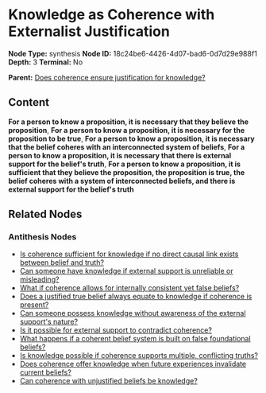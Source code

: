 # Knowledge as Coherence with Externalist Justification

**Node Type:** synthesis
**Node ID:** 18c24be6-4426-4d07-bad6-0d7d29e988f1
**Depth:** 3
**Terminal:** No

**Parent:** [Does coherence ensure justification for knowledge?](does-coherence-ensure-justification-for-knowledge-antithesis-b306e28d-cd9c-48e7-a240-8373edb5c681.md)

## Content

**For a person to know a proposition, it is necessary that they believe the proposition**, **For a person to know a proposition, it is necessary for the proposition to be true**, **For a person to know a proposition, it is necessary that the belief coheres with an interconnected system of beliefs**, **For a person to know a proposition, it is necessary that there is external support for the belief's truth**, **For a person to know a proposition, it is sufficient that they believe the proposition, the proposition is true, the belief coheres with a system of interconnected beliefs, and there is external support for the belief's truth**

## Related Nodes

### Antithesis Nodes

- [Is coherence sufficient for knowledge if no direct causal link exists between belief and truth?](is-coherence-sufficient-for-knowledge-if-no-direct-causal-link-exists-between-belief-and-truth-antithesis-b523eef4-823e-4e8a-9a93-da08e7bbcbb6.md)
- [Can someone have knowledge if external support is unreliable or misleading?](can-someone-have-knowledge-if-external-support-is-unreliable-or-misleading-antithesis-77ea3119-0b27-4dfb-9943-6d1db8ac56a0.md)
- [What if coherence allows for internally consistent yet false beliefs?](what-if-coherence-allows-for-internally-consistent-yet-false-beliefs-antithesis-c08a24fd-d00b-47ee-8300-0021899f8c57.md)
- [Does a justified true belief always equate to knowledge if coherence is present?](does-a-justified-true-belief-always-equate-to-knowledge-if-coherence-is-present-antithesis-9765cbb9-c28b-4659-9b1e-cc1be9ce744e.md)
- [Can someone possess knowledge without awareness of the external support's nature?](can-someone-possess-knowledge-without-awareness-of-the-external-supports-nature-antithesis-9c531448-a4ad-49be-8807-b3616b4fe264.md)
- [Is it possible for external support to contradict coherence?](is-it-possible-for-external-support-to-contradict-coherence-antithesis-be209e95-e864-483b-9c37-d6d5665e4209.md)
- [What happens if a coherent belief system is built on false foundational beliefs?](what-happens-if-a-coherent-belief-system-is-built-on-false-foundational-beliefs-antithesis-cce59215-da96-41b7-aa05-1445274cb322.md)
- [Is knowledge possible if coherence supports multiple, conflicting truths?](is-knowledge-possible-if-coherence-supports-multiple-conflicting-truths-antithesis-7eddaa68-4fb0-4319-ba8a-ae5ee5c0cd4f.md)
- [Does coherence offer knowledge when future experiences invalidate current beliefs?](does-coherence-offer-knowledge-when-future-experiences-invalidate-current-beliefs-antithesis-495273ec-9ce5-42e2-b3fe-6e9c5b11317b.md)
- [Can coherence with unjustified beliefs be knowledge?](can-coherence-with-unjustified-beliefs-be-knowledge-antithesis-fed99b67-c4dc-4847-aaff-1592e76f4f4e.md)
